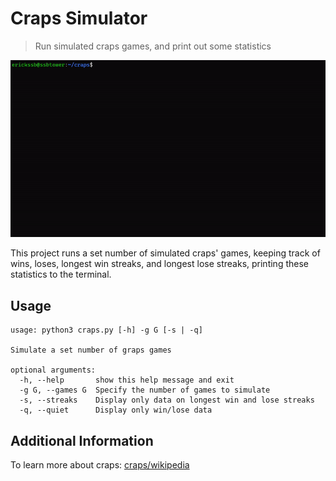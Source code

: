 # Craps Simulator

> Run simulated craps games, and print out some statistics

![demo.gif](demo.gif)

This project runs a set number of simulated craps' games, keeping track of wins, loses, longest win streaks, and longest lose streaks, printing these statistics to the terminal.

## Usage

```
usage: python3 craps.py [-h] -g G [-s | -q]

Simulate a set number of graps games

optional arguments:
  -h, --help       show this help message and exit
  -g G, --games G  Specify the number of games to simulate
  -s, --streaks    Display only data on longest win and lose streaks
  -q, --quiet      Display only win/lose data
```
## Additional Information

To learn more about craps: [craps/wikipedia](https://en.wikipedia.org/wiki/Craps)

